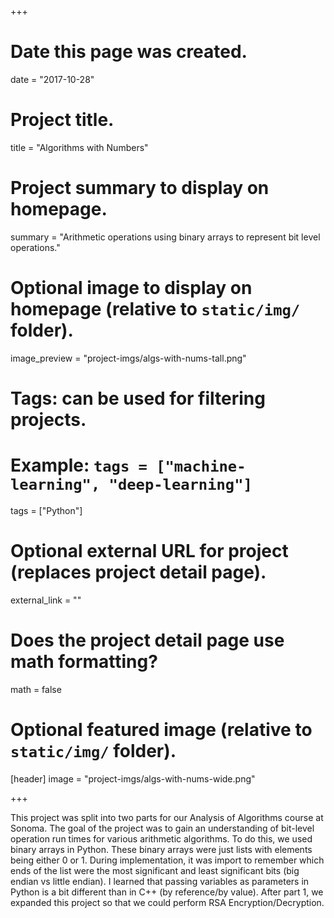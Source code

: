 +++
# Date this page was created.
date = "2017-10-28"

# Project title.
title = "Algorithms with Numbers"

# Project summary to display on homepage.
summary = "Arithmetic operations using binary arrays to represent bit level operations."

# Optional image to display on homepage (relative to `static/img/` folder).
image_preview = "project-imgs/algs-with-nums-tall.png"

# Tags: can be used for filtering projects.
# Example: `tags = ["machine-learning", "deep-learning"]`
tags = ["Python"]

# Optional external URL for project (replaces project detail page).
external_link = ""

# Does the project detail page use math formatting?
math = false

# Optional featured image (relative to `static/img/` folder).
[header]
image = "project-imgs/algs-with-nums-wide.png"

+++

This project was split into two parts for our Analysis of Algorithms course at Sonoma. The goal of the project was to gain an understanding of bit-level operation run times for various arithmetic algorithms. To do this, we used binary arrays in Python. These binary arrays were just lists with elements being either 0 or 1. During implementation, it was import to remember which ends of the list were the most significant and least significant bits (big endian vs little endian). I learned that passing variables as parameters in Python is a bit different than in C++ (by reference/by value). After part 1, we expanded this project so that we could perform RSA Encryption/Decryption.
